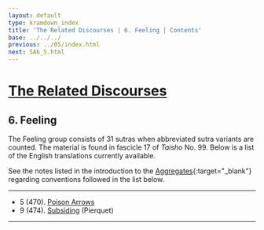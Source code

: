```yaml
---
layout: default
type: kramdown_index
title: 'The Related Discourses | 6. Feeling | Contents'
base: ../../../
previous: ../05/index.html
next: SA6_5.html
---
```


# [The Related Discourses](../index.html)
## 6. Feeling

The Feeling group consists of 31 sutras when abbreviated sutra variants are counted. The material is found in fascicle 17 of *Taisho* No. 99. Below is a list of the English translations currently available.

See the notes listed in the introduction to the [Aggregates](../01/index.html){:target="_blank"} regarding conventions followed in the list below.

---

<ul class="list-style-none">
<li>5 (470). <a href="SA6_5.html">Poison Arrows</a></li>
      <!--<li>6. Planting a Tree <span class="links">[T 99.471]</span></li>
      <li>7. Planting a Tree <span class="links">[T 99.472]</span></li>
      <li>8. Planting a Tree <span class="links">[T 99.473]</span></li>
      -->
<li>9 (474). <a href="https://suttacentral.net/sa474/en/pierquet" target="_blank">Subsiding</a> (Pierquet)</li>
      <!--
          <li>10. Planting a Tree <span class="links">[T 99.475]</span></li>
          <li>11. Planting a Tree <span class="links">[T 99.475]</span></li>
          <li>12. Planting a Tree <span class="links">[T 99.475]</span></li>
          <li>13. Planting a Tree <span class="links">[T 99.475]</span></li>
          <li>14. Planting a Tree <span class="links">[T 99.475]</span></li>
          <li>15. Planting a Tree <span class="links">[T 99.475]</span></li>
          <li>16. Planting a Tree <span class="links">[T 99.475]</span></li>
          <li>17. Planting a Tree <span class="links">[T 99.476]</span></li>
          <li>18. Planting a Tree <span class="links">[T 99.477]</span></li>
          <li>19. The Realms <span class="links">[T 99.478]</span></li>
          <li>20. Planting a Tree <span class="links">[T 99.479]</span></li>
          <li>21. Planting a Tree <span class="links">[T 99.480]</span></li>
          <li>22. Planting a Tree <span class="links">[T 99.480]</span></li>
          <li>23. Planting a Tree <span class="links">[T 99.481]</span></li>
          <li>24. Planting a Tree <span class="links">[T 99.482]</span></li>
          <li>25. Planting a Tree <span class="links">[T 99.483]</span></li>
          <li>26. Planting a Tree <span class="links">[T 99.484]</span></li>
          <li>27. Planting a Tree <span class="links">[T 99.485]</span></li>
          <li>28. Planting a Tree <span class="links">[T 99.486]</span></li>
          <li>29. Planting a Tree <span class="links">[T 99.487]</span></li>
          <li>30. Planting a Tree <span class="links">[T 99.488]</span></li>
          <li>31. Planting a Tree <span class="links">[T 99.489]</span></li>
      -->
</ul>

---
